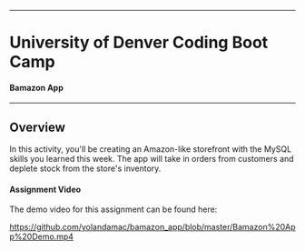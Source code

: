 -----------------------------------------
# University of Denver Coding Boot Camp

#### Bamazon App


-----------------------------------------

## Overview

In this activity, you'll be creating an Amazon-like storefront with the MySQL skills you learned this week. The app will take in orders from customers and deplete stock from the store's inventory.


#### Assignment Video

The  demo video for this assignment can be found here:


https://github.com/yolandamac/bamazon_app/blob/master/Bamazon%20App%20Demo.mp4
